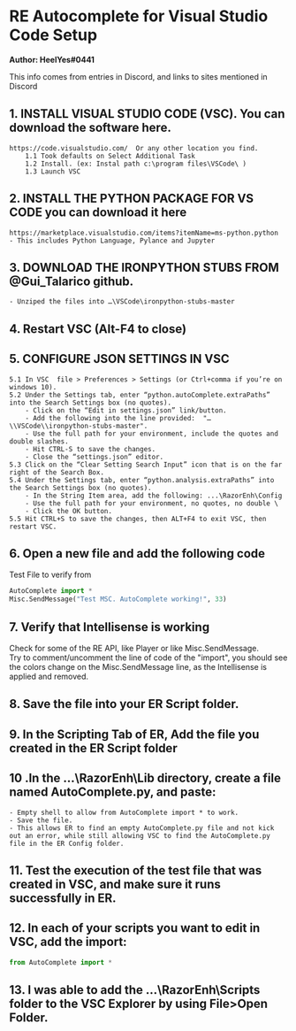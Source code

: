 # RE Autocomplete for Visual Studio Code Setup

**Author: HeelYes#0441**

This info comes from entries in Discord, and links to sites mentioned in Discord
## 1. INSTALL VISUAL STUDIO CODE (VSC).   You can download the software here.   
    https://code.visualstudio.com/  Or any other location you find.
        1.1 Took defaults on Select Additional Task
        1.2 Install. (ex: Instal path c:\program files\VSCode\ )
        1.3 Launch VSC
  
## 2. INSTALL THE PYTHON PACKAGE FOR VS CODE you can download it here
    https://marketplace.visualstudio.com/items?itemName=ms-python.python
    - This includes Python Language, Pylance and Jupyter

## 3. DOWNLOAD THE IRONPYTHON STUBS FROM @Gui_Talarico github.  
    - Unziped the files into …\VSCode\ironpython-stubs-master

## 4. Restart VSC (Alt-F4 to close)

## 5. CONFIGURE JSON SETTINGS IN VSC      
    5.1 In VSC  file > Preferences > Settings (or Ctrl+comma if you’re on windows 10).    
    5.2 Under the Settings tab, enter “python.autoComplete.extraPaths” into the Search Settings box (no quotes).    
        - Click on the “Edit in settings.json” link/button.    
        - Add the following into the line provided:  "…\\VSCode\\ironpython-stubs-master".    
        - Use the full path for your environment, include the quotes and double slashes.    
        - Hit CTRL-S to save the changes.    
        - Close the “settings.json” editor.    
    5.3 Click on the “Clear Setting Search Input” icon that is on the far right of the Search Box.    
    5.4 Under the Settings tab, enter “python.analysis.extraPaths” into the Search Settings box (no quotes).    
        - In the String Item area, add the following: ...\RazorEnh\Config     
        - Use the full path for your environment, no quotes, no double \    
        - Click the OK button.    
    5.5 Hit CTRL+S to save the changes, then ALT+F4 to exit VSC, then restart VSC.    

## 6. Open a new file and add the following code     
Test File to verify from      
```py
AutoComplete import *
Misc.SendMessage("Test MSC. AutoComplete working!", 33)
```

## 7. Verify that Intellisense is working
Check for some of the RE API, like Player or like Misc.SendMessage.     
Try to comment/uncomment the line of code of the "import", you should see the colors change on the Misc.SendMessage line, as the Intellisense is applied and removed.    

## 8. Save the file into your ER Script folder.    

## 9. In the Scripting Tab of ER, Add the file you created in the ER Script folder    

## 10 .In the …\RazorEnh\Lib directory, create a file named AutoComplete.py, and paste:     
    - Empty shell to allow from AutoComplete import * to work.    
    - Save the file.    
    - This allows ER to find an empty AutoComplete.py file and not kick out an error, while still allowing VSC to find the AutoComplete.py file in the ER Config folder.    

## 11. Test the execution of the test file that was created in VSC, and make sure it runs successfully in ER.    
    
## 12. In each of your scripts you want to edit in VSC, add the import:    
```py
from AutoComplete import *    
```    

## 13. I was able to add the …\RazorEnh\Scripts folder to the VSC Explorer by using File>Open Folder.


